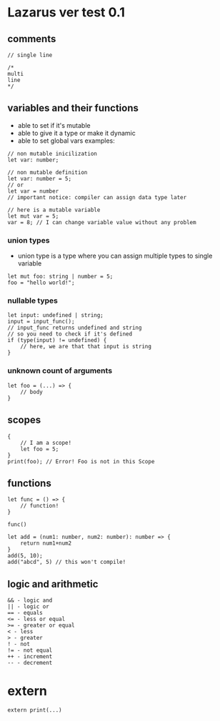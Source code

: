 # Lazarus ver test 0.1

## comments
```
// single line
```
```
/*
multi
line
*/
```

## variables and their functions
- able to set if it's mutable
- able to give it a type or make it dynamic
- able to set global vars
examples:
```
// non mutable inicilization
let var: number; 
```
```
// non mutable definition
let var: number = 5;
// or
let var = number
// important notice: compiler can assign data type later
```
```
// here is a mutable variable
let mut var = 5;
var = 8; // I can change variable value without any problem
```
### union types
- union type is a type where you can assign multiple types to single variable
```
let mut foo: string | number = 5;
foo = "hello world!";
```
### nullable types
```
let input: undefined | string;
input = input_func();
// input_func returns undefined and string
// so you need to check if it's defined
if (type(input) != undefined) {
    // here, we are that that input is string
}
```
### unknown count of arguments
```
let foo = (...) => {
    // body
}
```
## scopes
```
{
    // I am a scope!
    let foo = 5;
}
print(foo); // Error! Foo is not in this Scope
```
## functions
```
let func = () => {
    // function!
}

func()
```

```
let add = (num1: number, num2: number): number => {
    return num1+num2
}
add(5, 10);
add("abcd", 5) // this won't compile!
```

## logic and arithmetic
```
&& - logic and
|| - logic or
== - equals
<= - less or equal
>= - greater or equal
< - less
> - greater
! - not
!= - not equal
++ - increment
-- - decrement
```
# extern
```
extern print(...)
```